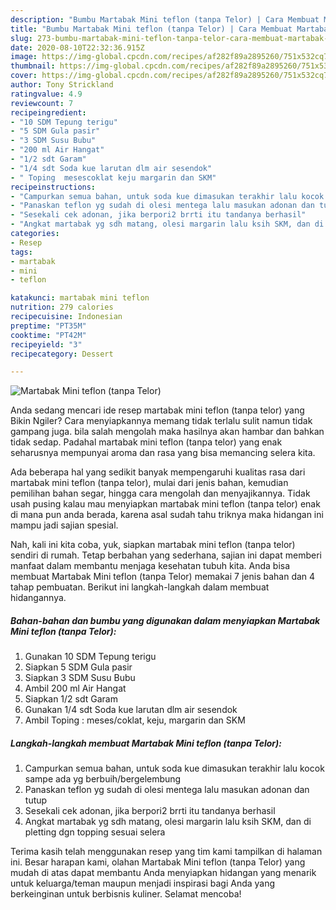 ```yaml
---
description: "Bumbu Martabak Mini teflon (tanpa Telor) | Cara Membuat Martabak Mini teflon (tanpa Telor) Yang Mudah Dan Praktis"
title: "Bumbu Martabak Mini teflon (tanpa Telor) | Cara Membuat Martabak Mini teflon (tanpa Telor) Yang Mudah Dan Praktis"
slug: 273-bumbu-martabak-mini-teflon-tanpa-telor-cara-membuat-martabak-mini-teflon-tanpa-telor-yang-mudah-dan-praktis
date: 2020-08-10T22:32:36.915Z
image: https://img-global.cpcdn.com/recipes/af282f89a2895260/751x532cq70/martabak-mini-teflon-tanpa-telor-foto-resep-utama.jpg
thumbnail: https://img-global.cpcdn.com/recipes/af282f89a2895260/751x532cq70/martabak-mini-teflon-tanpa-telor-foto-resep-utama.jpg
cover: https://img-global.cpcdn.com/recipes/af282f89a2895260/751x532cq70/martabak-mini-teflon-tanpa-telor-foto-resep-utama.jpg
author: Tony Strickland
ratingvalue: 4.9
reviewcount: 7
recipeingredient:
- "10 SDM Tepung terigu"
- "5 SDM Gula pasir"
- "3 SDM Susu Bubu"
- "200 ml Air Hangat"
- "1/2 sdt Garam"
- "1/4 sdt Soda kue larutan dlm air sesendok"
- " Toping  mesescoklat keju margarin dan SKM"
recipeinstructions:
- "Campurkan semua bahan, untuk soda kue dimasukan terakhir lalu kocok sampe ada yg berbuih/bergelembung"
- "Panaskan teflon yg sudah di olesi mentega lalu masukan adonan dan tutup"
- "Sesekali cek adonan, jika berpori2 brrti itu tandanya berhasil"
- "Angkat martabak yg sdh matang, olesi margarin lalu ksih SKM, dan di pletting dgn topping sesuai selera"
categories:
- Resep
tags:
- martabak
- mini
- teflon

katakunci: martabak mini teflon 
nutrition: 279 calories
recipecuisine: Indonesian
preptime: "PT35M"
cooktime: "PT42M"
recipeyield: "3"
recipecategory: Dessert

---
```



![Martabak Mini teflon (tanpa Telor)](https://img-global.cpcdn.com/recipes/af282f89a2895260/751x532cq70/martabak-mini-teflon-tanpa-telor-foto-resep-utama.jpg)

Anda sedang mencari ide resep martabak mini teflon (tanpa telor) yang Bikin Ngiler? Cara menyiapkannya memang tidak terlalu sulit namun tidak gampang juga. bila salah mengolah maka hasilnya akan hambar dan bahkan tidak sedap. Padahal martabak mini teflon (tanpa telor) yang enak seharusnya mempunyai aroma dan rasa yang bisa memancing selera kita.

Ada beberapa hal yang sedikit banyak mempengaruhi kualitas rasa dari martabak mini teflon (tanpa telor), mulai dari jenis bahan, kemudian pemilihan bahan segar, hingga cara mengolah dan menyajikannya. Tidak usah pusing kalau mau menyiapkan martabak mini teflon (tanpa telor) enak di mana pun anda berada, karena asal sudah tahu triknya maka hidangan ini mampu jadi sajian spesial.




Nah, kali ini kita coba, yuk, siapkan martabak mini teflon (tanpa telor) sendiri di rumah. Tetap berbahan yang sederhana, sajian ini dapat memberi manfaat dalam membantu menjaga kesehatan tubuh kita. Anda bisa membuat Martabak Mini teflon (tanpa Telor) memakai 7 jenis bahan dan 4 tahap pembuatan. Berikut ini langkah-langkah dalam membuat hidangannya.

<!--inarticleads1-->

##### Bahan-bahan dan bumbu yang digunakan dalam menyiapkan Martabak Mini teflon (tanpa Telor):

1. Gunakan 10 SDM Tepung terigu
1. Siapkan 5 SDM Gula pasir
1. Siapkan 3 SDM Susu Bubu
1. Ambil 200 ml Air Hangat
1. Siapkan 1/2 sdt Garam
1. Gunakan 1/4 sdt Soda kue larutan dlm air sesendok
1. Ambil  Toping : meses/coklat, keju, margarin dan SKM




<!--inarticleads2-->

##### Langkah-langkah membuat Martabak Mini teflon (tanpa Telor):

1. Campurkan semua bahan, untuk soda kue dimasukan terakhir lalu kocok sampe ada yg berbuih/bergelembung
1. Panaskan teflon yg sudah di olesi mentega lalu masukan adonan dan tutup
1. Sesekali cek adonan, jika berpori2 brrti itu tandanya berhasil
1. Angkat martabak yg sdh matang, olesi margarin lalu ksih SKM, dan di pletting dgn topping sesuai selera




Terima kasih telah menggunakan resep yang tim kami tampilkan di halaman ini. Besar harapan kami, olahan Martabak Mini teflon (tanpa Telor) yang mudah di atas dapat membantu Anda menyiapkan hidangan yang menarik untuk keluarga/teman maupun menjadi inspirasi bagi Anda yang berkeinginan untuk berbisnis kuliner. Selamat mencoba!
